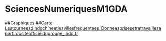 # SciencesNumeriquesM1GDA
##Graphiques
##Carte
[LestourneesdIndochineetlesvillesfrequentees_Donneesprisesetretravaillesapartirdusiteofficieldugroupe_indo.fr](https://github.com/adbonneville/SciencesNumeriquesM1GDA/blob/main/BonnevilleAdrienMapIndochineTourneesDonneesSiteOfficiel.html) 


